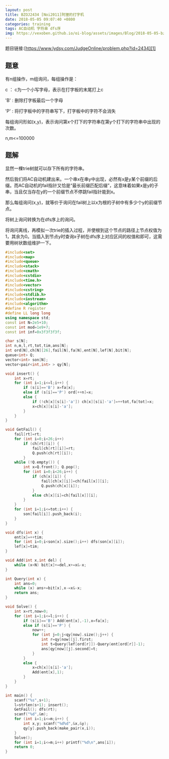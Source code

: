 ```yaml
---
layout: post
title: BZOJ2434 [Noi2011]阿狸的打字机
date: 2018-05-05 09:07:40 +0800
categories: training
tags: AC自动机 字符串 dfs序
img: https://vexoben.github.io/oi-blog/assets/images/Blog/2018-05-05-bzoj2434-[noi2011]阿狸的打字机.JPG
---
```


题目链接:[https://www.lydsy.com/JudgeOnline/problem.php?id=2434][1]

## **题意**

有n组操作，m组询问，每组操作是：

c ： c为一个小写字母，表示在打字板的末尾打上c

'B' : 删除打字板最后一个字母

'P' : 将打字板中的字符串写下，打字板中的字符不会消失

每组询问形如(x,y)，表示询问第x个打下的字符串在第y个打下的字符串中出现的次数。

n,m<=100000

## **题解**

显然一棵trie树就可以存下所有的字符串。

然后我们将AC自动机建出来。一个串x在串y中出现，必然有x是y某个前缀的后缀。而AC自动机的fail指针又恰是“最长前缀匹配后缀”，这意味着如果x是y的子串，当且仅当存在y的一个前缀节点不停跳fail指针能到x。

那么每组询问(x,y)，就等价于询问在fail树上以x为根的子树中有多少个y的前缀节点。

将树上询问转换为在dfs序上的询问。

将询问离线，再模拟一次trie的插入过程，并使根到这个节点的路径上节点权值为1，其余为0。当插入到节点y时查询x子树在dfs序上对应区间的权值和即可，这需要用树状数组维护一下。

```cpp
#include<set>
#include<map>
#include<queue>
#include<stack>
#include<cmath>
#include<cstdio>
#include<time.h>
#include<vector>
#include<cstring>
#include<stdlib.h>
#include<iostream>
#include<algorithm>
#define R register
#define LL long long
using namespace std;
const int N=2e5+10;
const int mod=1e9+7;
const int inf=0x3f3f3f3f;

char s[N];
int n,m,l,rt,tot,tim,ans[N];
int ord[N],ch[N][26],fail[N],fa[N],ent[N],lef[N],bit[N];
queue<int> Q;
vector<int> son[N];
vector<pair<int,int> > qy[N];

void insert() {
	int x=rt;
	for (int i=1;i<=l;i++) {
		if (s[i]=='B') x=fa[x];
		else if (s[i]=='P') ord[++n]=x;
		else {
			if (!ch[x][s[i]-'a']) ch[x][s[i]-'a']=++tot,fa[tot]=x;
			x=ch[x][s[i]-'a'];
		}
	}
}

void GetFail() {
	fail[rt]=rt;
	for (int i=0;i<26;i++) 
		if (ch[rt][i]) {
			fail[ch[rt][i]]=rt;
			Q.push(ch[rt][i]);
		}
	while (!Q.empty()) {
		int x=Q.front(); Q.pop();
		for (int i=0;i<26;i++) {
			if (ch[x][i]) {
				fail[ch[x][i]]=ch[fail[x]][i];
				Q.push(ch[x][i]);
			}
			else ch[x][i]=ch[fail[x]][i];
		}
	}
	for (int i=1;i<=tot;i++) {
		son[fail[i]].push_back(i);
	}
}

void dfs(int x) {
	ent[x]=++tim;
	for (int i=0;i<son[x].size();i++) dfs(son[x][i]);
	lef[x]=tim;
}

void Add(int x,int del) {
	while (x<N) bit[x]+=del,x+=x&-x;
}

int Query(int x) {
	int ans=0;
	while (x) ans+=bit[x],x-=x&-x;
	return ans;
}

void Solve() {
	int x=rt,now=0;
	for (int i=1;i<=l;i++) {
		if (s[i]=='B') Add(ent[x],-1),x=fa[x];
		else if (s[i]=='P') {
			now++;
			for (int j=0;j<qy[now].size();j++) {
				int r=qy[now][j].first;
				int t=Query(lef[ord[r]])-Query(ent[ord[r]]-1);
				ans[qy[now][j].second]=t;
			}
		}
		else {
			x=ch[x][s[i]-'a'];
			Add(ent[x],1);
		}
	}
}

int main() {
	scanf("%s",s+1);
	l=strlen(s+1); insert();
	GetFail(); dfs(rt);
	scanf("%d",&m);
	for (int i=1;i<=m;i++) {
		int x,y; scanf("%d%d",&x,&y);
		qy[y].push_back(make_pair(x,i));
	}
	Solve();
	for (int i=1;i<=m;i++) printf("%d\n",ans[i]);
	return 0;
}
```

[1]: https://www.lydsy.com/JudgeOnline/problem.php?id=2434